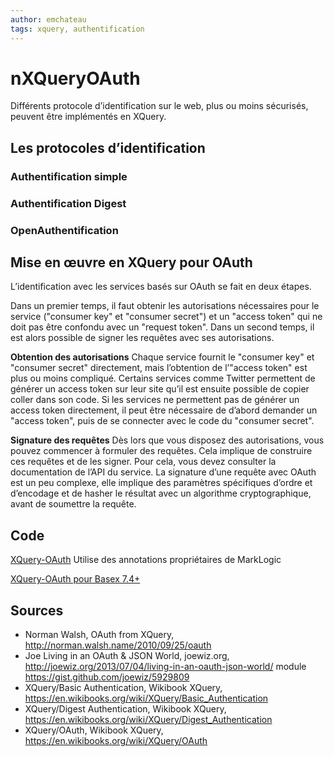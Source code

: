 ```yaml
---
author: emchateau
tags: xquery, authentification
---
```


# nXQueryOAuth

Différents protocole d’identification sur le web, plus ou moins sécurisés, peuvent être implémentés en XQuery.


## Les protocoles d’identification

### Authentification simple

### Authentification Digest

### OpenAuthentification


## Mise en œuvre en XQuery pour OAuth

L’identification avec les services basés sur OAuth se fait en deux étapes.

Dans un premier temps, il faut obtenir les autorisations nécessaires pour le service ("consumer key" et "consumer secret") et un "access token" qui ne doit pas être confondu avec un "request token". Dans un second temps, il est alors possible de signer les requêtes avec ses autorisations.

__Obtention des autorisations__
Chaque service fournit le "consumer key" et "consumer secret" directement, mais l’obtention de l’"access token" est plus ou moins compliqué. Certains services comme Twitter permettent de générer un access token sur leur site qu’il est ensuite possible de copier  coller dans son code. Si les services ne permettent pas de générer un access token directement, il peut être nécessaire de d’abord demander un "access token", puis de se connecter avec le code du "consumer secret".

__Signature des requêtes__
Dès lors que vous disposez des autorisations, vous pouvez commencer à formuler des requêtes. Cela implique de construire ces requêtes et de les signer. Pour cela, vous devez consulter la documentation de l’API du service. La signature d’une requête avec OAuth est un peu complexe, elle implique des paramètres spécifiques d’ordre et d’encodage et de hasher le résultat avec un algorithme cryptographique, avant de soumettre la requête.

## Code

[XQuery-OAuth](https://github.com/ndw/XQuery-OAuth)
Utilise des annotations propriétaires de MarkLogic

[XQuery-OAuth pour Basex 7.4+](https://github.com/apb2006/XQuery-OAuth)


## Sources

- Norman Walsh, OAuth from XQuery, http://norman.walsh.name/2010/09/25/oauth
- Joe Living in an OAuth & JSON World, joewiz.org, http://joewiz.org/2013/07/04/living-in-an-oauth-json-world/
module https://gist.github.com/joewiz/5929809
- XQuery/Basic Authentication, Wikibook XQuery, https://en.wikibooks.org/wiki/XQuery/Basic_Authentication
- XQuery/Digest Authentication, Wikibook XQuery, https://en.wikibooks.org/wiki/XQuery/Digest_Authentication
- XQuery/OAuth, Wikibook XQuery, https://en.wikibooks.org/wiki/XQuery/OAuth
